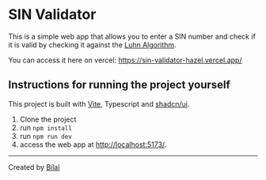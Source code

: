 # SIN Validator

This is a simple web app that allows you to enter a SIN number and check if it is valid by checking it against the [Luhn Algorithm](https://en.wikipedia.org/wiki/Luhn_algorithm).

You can access it here on vercel: https://sin-validator-hazel.vercel.app/

## Instructions for running the project yourself

This project is built with [Vite](https://vitejs.dev/), Typescript and [shadcn/ui](https://ui.shadcn.com/).

1. Clone the project
2. run `npm install`
3. run `npm run dev`
4. access the web app at [http://localhost:5173/](http://localhost:5173/).

---

Created by [Bilal](https://mbz.dev)
